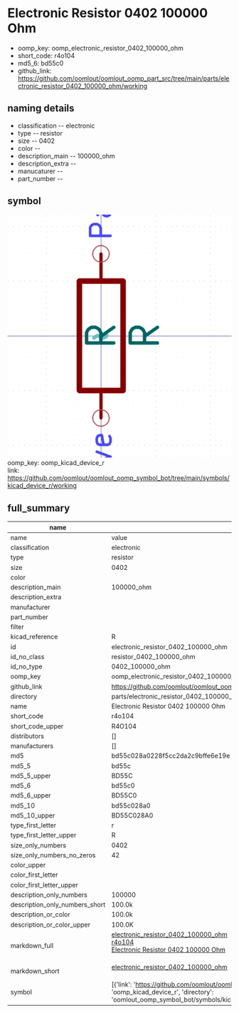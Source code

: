 # Electronic Resistor 0402 100000 Ohm

  
* oomp_key: oomp_electronic_resistor_0402_100000_ohm 
* short_code: r4o104
* md5_6: bd55c0  
* github_link: https://github.com/oomlout/oomlout_oomp_part_src/tree/main/parts/electronic_resistor_0402_100000_ohm/working  
## naming details
* classification -- electronic
* type -- resistor
* size -- 0402
* color -- 
* description_main -- 100000_ohm
* description_extra -- 
* manucaturer -- 
* part_number -- 



## symbol

![](symbol/0/working/working_600.png)  
oomp_key: oomp_kicad_device_r  
link: https://github.com/oomlout/oomlout_oomp_symbol_bot/tree/main/symbols/kicad_device_r/working  


## full_summary
| name | value | 
| --- | --- | 
| name | value | 
| classification | electronic | 
| type | resistor | 
| size | 0402 | 
| color |  | 
| description_main | 100000_ohm | 
| description_extra |  | 
| manufacturer |  | 
| part_number |  | 
| filter |  | 
| kicad_reference | R | 
| id | electronic_resistor_0402_100000_ohm | 
| id_no_class | resistor_0402_100000_ohm | 
| id_no_type | 0402_100000_ohm | 
| oomp_key | oomp_electronic_resistor_0402_100000_ohm | 
| github_link | https://github.com/oomlout/oomlout_oomp_part_src/tree/main/parts/electronic_resistor_0402_100000_ohm/working | 
| directory | parts/electronic_resistor_0402_100000_ohm | 
| name | Electronic Resistor 0402 100000 Ohm | 
| short_code | r4o104 | 
| short_code_upper | R4O104 | 
| distributors | [] | 
| manufacturers | [] | 
| md5 | bd55c028a0228f5cc2da2c9bffe6e19e | 
| md5_5 | bd55c | 
| md5_5_upper | BD55C | 
| md5_6 | bd55c0 | 
| md5_6_upper | BD55C0 | 
| md5_10 | bd55c028a0 | 
| md5_10_upper | BD55C028A0 | 
| type_first_letter | r | 
| type_first_letter_upper | R | 
| size_only_numbers | 0402 | 
| size_only_numbers_no_zeros | 42 | 
| color_upper |  | 
| color_first_letter |  | 
| color_first_letter_upper |  | 
| description_only_numbers | 100000 | 
| description_only_numbers_short | 100.0k | 
| description_or_color | 100.0k | 
| description_or_color_upper | 100.0K | 
| markdown_full | [electronic_resistor_0402_100000_ohm](https://github.com/oomlout/oomlout_oomp_part_src/tree/main/parts/electronic_resistor_0402_100000_ohm/working)<br>[r4o104](https://github.com/oomlout/oomlout_oomp_part_src/tree/main/parts/electronic_resistor_0402_100000_ohm/working)<br>[Electronic Resistor 0402 100000 Ohm](https://github.com/oomlout/oomlout_oomp_part_src/tree/main/parts/electronic_resistor_0402_100000_ohm/working)<br><br> | 
| markdown_short | [electronic_resistor_0402_100000_ohm](https://github.com/oomlout/oomlout_oomp_part_src/tree/main/parts/electronic_resistor_0402_100000_ohm/working)<br><br> | 
| symbol | [{'link': 'https://github.com/oomlout/oomlout_oomp_symbol_bot/tree/main/symbols/kicad_device_r', 'oomp_key': 'oomp_kicad_device_r', 'directory': 'oomlout_oomp_symbol_bot/symbols/kicad_device_r//working/working.kicad_sym'}] | 
